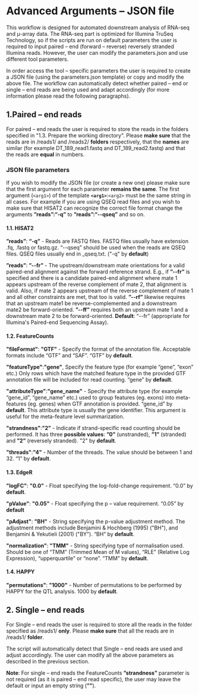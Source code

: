 # Advanced Arguments – JSON file

This workflow is designed for automated downstream analysis of RNA-seq and μ-array data. The RNA-seq part is optimized for Illumina TruSeq Technology, so if the scripts are run on default parameters the user is required to input paired – end (forward – reverse) reversely stranded Illumina reads. However, the user can modify the parameters.json and use different tool parameters.

In order access the tool – specific parameters the user is required to create a JSON file (using the parameters.json template) or copy and modify the above file. The workflow can automatically detect whether paired – end or single – end reads are being used and adapt accordingly (for more information please read the following paragraphs). 

## 1.Paired – end reads

For paired – end reads the user is required to store the reads in the folders specified in "1.3. Prepare the working directory". Please **make sure** that the reads are in /reads1/ and /reads2/ **folders** respectively, that the **names** are similar (for example DT_189_read1.fastq and  DT_189_read2.fastq) and that the reads are **equal** in numbers.

### JSON file parameters
If you wish to modify the JSON file (or create a new one) please make sure that the first argument for each parameter **remains the same**. The first argument (`<arg1>`) of the template **`<arg1>`**:`<arg2>` must be the same string in all cases. For example if you are using QSEQ read files and you wish to make sure that HISAT2 can recognize the correct file format change the arguments **”reads”:“-q”** to **”reads”:“--qseq”** and so on.

#### 1.1. HISAT2
**”reads”**:	**“-q”** - Reads are FASTQ files. FASTQ files usually have extension .fq, .fastq or fastq.gz. “--qseq” should be used when the reads are QSEQ files. QSEQ files usually end in _qseq.txt. ("-q" by **default**)

**”reads”**:	**”--fr”** - The upstream/downstream mate orientations for a valid paired-end alignment against the forward reference strand. E.g., if **”--fr”** is specified and there is a candidate paired-end alignment where mate 1 appears upstream of the reverse complement of mate 2, that alignment is valid. Also, if mate 2 appears upstream of the reverse complement of mate 1 and all other constraints are met, that too is valid. **”--rf”** likewise requires that an upstream mate1 be reverse-complemented and a downstream mate2 be forward-oriented. **”--ff”** requires both an upstream mate 1 and a downstream mate 2 to be forward-oriented. **Default**: “--fr” (appropriate for Illumina's Paired-end Sequencing Assay).

#### 1.2. FeatureCounts
**"fileFormat"**:	**"GTF"** - Specify the format of the annotation file. Acceptable formats include “GTF” and “SAF”. “GTF” by **default**.

**"featureType"**:**"gene"**, Specify the feature type (for example “gene”, “exon” etc.) Only rows which have the matched feature type in the provided GTF annotation file will be included for read counting. “gene” by **default**.

**"attributeType"**:**"gene_name"** - Specify the attribute type (for example “gene_id”, “gene_name” etc.) used to group features (eg.  exons) into meta-features (eg.  genes) when GTF annotation is provided. “gene_id” by **default**. This attribute type is usually the gene identifier.  This argument is useful for the meta-feature level summarization.
			

**"strandness"**:**"2"** - Indicate if strand-specific read counting should be performed. It has three **possible values**:  **”0”** (unstranded), **”1”** (stranded) and **”2”**  (reversely  stranded). "2"  by **default**.

**"threads"**:**"4"** - Number of the threads. The value should be between 1 and 32. “1” by **default**.

#### 1.3. EdgeR
**"logFC"**:	**"0.0"** - Float specifying the log-fold-change requirement. “0.0” by **default**.

**"pValue"**:	**"0.05"** - Float specifying the p – value requirement. “0.05” by **default**

**"pAdjast"**:	**"BH"** - String specifying the p-value adjustment method. The adjustment methods include Benjamini & Hochberg (1995) ("BH"), and Benjamini & Yekutieli (2001) ("BY"). “BH” by **default**.

**"normalization"**:	**"TMM"** - String specifying type of normalisation used. Should be one of “TMM” (Trimmed Mean of M values), “RLE” (Relative Log Expression), “upperquartile” or “none”. “TMM” by **default**.

#### 1.4. HAPPY
**"permutations"**: **"1000"** - Number of permutations to be performed by HAPPY for the QTL analysis. 1000 by **default**.

## 2. Single – end reads

For Single – end reads the user is required to store all the reads in the folder specified as /reads1/ **only**. Please **make sure** that all the reads are in /reads1/ **folder**.

The script will automatically detect that Single – end reads are used and adjust accordingly. The user can modify all the above parameters as described in the previous section.

**Note**: For single – end reads the FeatureCounts **”strandness”** parameter is not required (as it is paired – end read specific), the user may leave the default or input an empty string (**””**).
